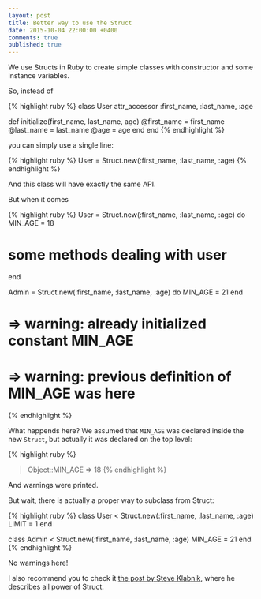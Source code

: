 ```yaml
---
layout: post
title: Better way to use the Struct
date: 2015-10-04 22:00:00 +0400
comments: true
published: true
---
```


We use Structs in Ruby to create simple classes with constructor and some instance variables.

So, instead of

{% highlight ruby %}
class User
  attr_accessor :first_name, :last_name, :age
  
  def initialize(first_name, last_name, age)
    @first_name = first_name
    @last_name = last_name
    @age = age
  end
end
{% endhighlight %}

you can simply use a single line:

{% highlight ruby %}
User = Struct.new(:first_name, :last_name, :age)
{% endhighlight %}

And this class will have exactly the same API.

But when it comes

{% highlight ruby %}
User = Struct.new(:first_name, :last_name, :age) do
  MIN_AGE = 18

  # some methods dealing with user
end

Admin = Struct.new(:first_name, :last_name, :age) do
  MIN_AGE = 21
end

# => warning: already initialized constant MIN_AGE
# => warning: previous definition of MIN_AGE was here
{% endhighlight %}

What happends here? We assumed that `MIN_AGE` was declared inside the new `Struct`, but actually it was declared on the top level:

{% highlight ruby %}
> Object::MIN_AGE
=> 18
{% endhighlight %}

And warnings were printed.

But wait, there is actually a proper way to subclass from Struct:

{% highlight ruby %}
class User < Struct.new(:first_name, :last_name, :age)
  LIMIT = 1
end

class Admin < Struct.new(:first_name, :last_name, :age)
  MIN_AGE = 21
end
{% endhighlight %}

No warnings here!

I also recommend you to check it [the post by Steve Klabnik](http://blog.steveklabnik.com/posts/2012-09-01-random-ruby-tricks--struct-new), where he describes all power of Struct.
